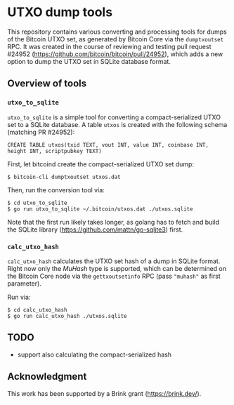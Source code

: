 # UTXO dump tools
This repository contains various converting and processing tools for dumps of
the Bitcoin UTXO set, as generated by Bitcoin Core via the `dumptxoutset` RPC.
It was created in the course of reviewing and testing pull request #24952
(https://github.com/bitcoin/bitcoin/pull/24952), which adds a new option to dump
the UTXO set in SQLite database format.

## Overview of tools

### `utxo_to_sqlite`

`utxo_to_sqlite` is a simple tool for converting a compact-serialized UTXO set
to a SQLite database. A table `utxos` is created with the following schema
(matching PR #24952):
```
CREATE TABLE utxos(txid TEXT, vout INT, value INT, coinbase INT, height INT, scriptpubkey TEXT)
```

First, let bitcoind create the compact-serialized UTXO set dump:
```
$ bitcoin-cli dumptxoutset utxos.dat
```

Then, run the conversion tool via:
```
$ cd utxo_to_sqlite
$ go run utxo_to_sqlite ~/.bitcoin/utxos.dat ./utxos.sqlite
```

Note that the first run likely takes longer, as golang has to fetch and build
the SQLite library (https://github.com/mattn/go-sqlite3) first.

### `calc_utxo_hash`
`calc_utxo_hash` calculates the UTXO set hash of a dump in SQLite format. Right
now only the _MuHash_ type is supported, which can be determined on the Bitcoin
Core node via the `gettxoutsetinfo` RPC (pass `"muhash"` as first parameter).

Run via:
```
$ cd calc_utxo_hash
$ go run calc_utxo_hash ./utxos.sqlite
```

## TODO
- support also calculating the compact-serialized hash

## Acknowledgment
This work has been supported by a Brink grant (https://brink.dev/).
